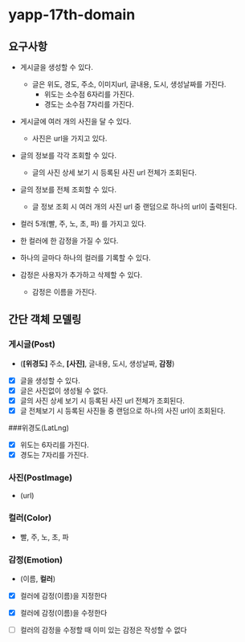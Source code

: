 # yapp-17th-domain

## 요구사항

- 게시글을 생성할 수 있다.
    - 글은 위도, 경도, 주소, 이미지url, 글내용, 도시, 생성날짜를 가진다.
        - 위도는 소수점 6자리를 가진다.
        - 경도는 소수점 7자리를 가진다.
- 게시글에 여러 개의 사진을 달 수 있다.
    - 사진은 url을 가지고 있다.
- 글의 정보를 각각 조회할 수 있다.
    - 글의 사진 상세 보기 시 등록된 사진 url 전체가 조회된다.
- 글의 정보를 전체 조회할 수 있다.
    - 글 정보 조회 시 여러 개의 사진 url 중 랜덤으로 하나의 url이 출력된다.

- 컬러 5개(빨, 주, 노, 초, 파) 를 가지고 있다.
- 한 컬러에 한 감정을 가질 수 있다.
- 하나의 글마다 하나의 컬러를 기록할 수 있다.
- 감정은 사용자가 추가하고 삭제할 수 있다.
    - 감정은 이름을 가진다.

## 간단 객체 모델링

### 게시글(Post)

- (__[위경도]__ 주소, __[사진]__, 글내용, 도시, 생성날짜, __감정__)
- [x] 글을 생성할 수 있다. 
- [x] 글은 사진없이 생성될 수 없다.
- [x] 글의 사진 상세 보기 시 등록된 사진 url 전체가 조회된다.
- [x] 글 전체보기 시 등록된 사진들 중 랜덤으로 하나의 사진 url이 조회된다.

###위경도(LatLng)
- [x] 위도는 6자리를 가진다. 
- [x] 경도는 7자리를 가진다.

### 사진(PostImage)

- (url)

### 컬러(Color)

- 빨, 주, 노, 초, 파

### 감정(Emotion)

- (이름, __컬러__)
- [x] 컬러에 감정(이름)을 지정한다
- [x] 컬러에 감정(이름)을 수정한다
- [ ] 컬러의 감정을 수정할 때 이미 있는 감정은 작성할 수 없다

